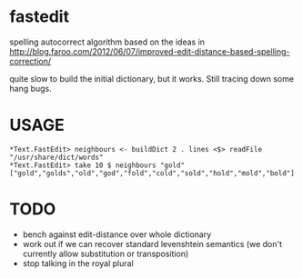 fastedit
========

spelling autocorrect algorithm based on the ideas in
http://blog.faroo.com/2012/06/07/improved-edit-distance-based-spelling-correction/

quite slow to build the initial dictionary, but it works. Still
tracing down some hang bugs.

USAGE
=====

```
*Text.FastEdit> neighbours <- buildDict 2 . lines <$> readFile "/usr/share/dict/words"
*Text.FastEdit> take 10 $ neighbours "gold"
["gold","golds","old","god","fold","cold","sold","hold","mold","bold"]
```


TODO
====

* bench against edit-distance over whole dictionary
* work out if we can recover standard levenshtein semantics (we don't
  currently allow substitution or transposition)
* stop talking in the royal plural
